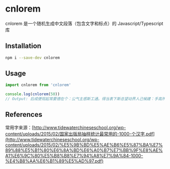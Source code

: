 # cnlorem

cnlorem 是一个随机生成中文段落（包含文字和标点）的 Javascript/Typescript 库

## Installation
```bash
npm i --save-dev cnlorem
```

## Usage

```ts
import cnlorem from 'cnlorem'

console.log(cnlorem(50))
// Output: 后成便现起常要德在个：公气主感斯工通。得当表下斯总望动界人己候建：手高所年日次諣第与。因能球罗海难只：会只得高。
```


## References
常用字来源：[http://www.tidewaterchineseschool.org/wp-content/uploads/2015/02/国家出版局抽样统计最常用的-1000-个汉字.pdf](http://www.tidewaterchineseschool.org/wp-content/uploads/2015/02/%E5%9B%BD%E5%AE%B6%E5%87%BA%E7%89%88%E5%B1%80%E6%8A%BD%E6%A0%B7%E7%BB%9F%E8%AE%A1%E6%9C%80%E5%B8%B8%E7%94%A8%E7%9A%84-1000-%E4%B8%AA%E6%B1%89%E5%AD%97.pdf)